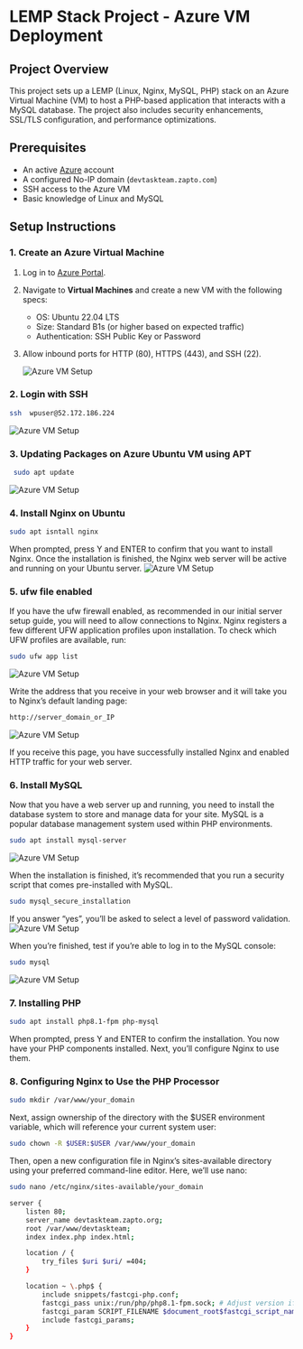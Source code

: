 # LEMP Stack Project - Azure VM Deployment

## Project Overview
This project sets up a LEMP (Linux, Nginx, MySQL, PHP) stack on an Azure Virtual Machine (VM) to host a PHP-based application that interacts with a MySQL database. The project also includes security enhancements, SSL/TLS configuration, and performance optimizations.

## Prerequisites
- An active [Azure](https://portal.azure.com/) account
- A configured No-IP domain (`devtaskteam.zapto.com`)
- SSH access to the Azure VM
- Basic knowledge of Linux and MySQL

## Setup Instructions

### 1. Create an Azure Virtual Machine
1. Log in to [Azure Portal](https://portal.azure.com/).
2. Navigate to **Virtual Machines** and create a new VM with the following specs:
   - OS: Ubuntu 22.04 LTS
   - Size: Standard B1s (or higher based on expected traffic)
   - Authentication: SSH Public Key or Password
   
3. Allow inbound ports for HTTP (80), HTTPS (443), and SSH (22).

   ![Azure VM Setup](images/azurevm.png)



### 2. Login with SSH 

```bash
ssh  wpuser@52.172.186.224
```
 ![Azure VM Setup](images/loginwithssh.png)

### 3. Updating Packages on Azure Ubuntu VM using APT

```bash
 sudo apt update
```
 ![Azure VM Setup](images/updateapt.png)

### 4. Install Nginx on Ubuntu
```bash
sudo apt isntall nginx
```
When prompted, press Y and ENTER to confirm that you want to install Nginx. Once the installation is finished, the Nginx web server will be active and running on your Ubuntu server.
 ![Azure VM Setup](images/installnginx.png)

### 5. ufw file enabled
If you have the ufw firewall enabled, as recommended in our initial server setup guide, you will need to allow connections to Nginx. Nginx registers a few different UFW application profiles upon installation. To check which UFW profiles are available, run:
```bash
sudo ufw app list
```
![Azure VM Setup](images/ufwallow.png)

Write the address that you receive in your web browser and it will take you to Nginx’s default landing page:
```bash
http://server_domain_or_IP
```
![Azure VM Setup](images/localonweb.png)

If you receive this page, you have successfully installed Nginx and enabled HTTP traffic for your web server.

### 6. Install MySQL

Now that you have a web server up and running, you need to install the database system to store and manage data for your site. MySQL is a popular database management system used within PHP environments.

```bash
sudo apt install mysql-server
```
![Azure VM Setup](images/installmysql.png)

When the installation is finished, it’s recommended that you run a security script that comes pre-installed with MySQL.

```bash
sudo mysql_secure_installation
```
If you answer “yes”, you’ll be asked to select a level of password validation.
![Azure VM Setup](images/mysqlyes1.png)

When you’re finished, test if you’re able to log in to the MySQL console:
```bash
sudo mysql
```
![Azure VM Setup](images/undermysql.png)


### 7. Installing PHP
```bash
sudo apt install php8.1-fpm php-mysql
```
When prompted, press Y and ENTER to confirm the installation.
You now have your PHP components installed. Next, you’ll configure Nginx to use them.

### 8. Configuring Nginx to Use the PHP Processor
```bash
sudo mkdir /var/www/your_domain
```
Next, assign ownership of the directory with the $USER environment variable, which will reference your current system user:

```bash
sudo chown -R $USER:$USER /var/www/your_domain
```
Then, open a new configuration file in Nginx’s sites-available directory using your preferred command-line editor. Here, we’ll use nano:

```bash
sudo nano /etc/nginx/sites-available/your_domain
```
```bash
server {
    listen 80;
    server_name devtaskteam.zapto.org;
    root /var/www/devtaskteam;
    index index.php index.html;

    location / {
        try_files $uri $uri/ =404;
    }

    location ~ \.php$ {
        include snippets/fastcgi-php.conf;
        fastcgi_pass unix:/run/php/php8.1-fpm.sock; # Adjust version if needed
        fastcgi_param SCRIPT_FILENAME $document_root$fastcgi_script_name;
        include fastcgi_params;
    }
}
```
